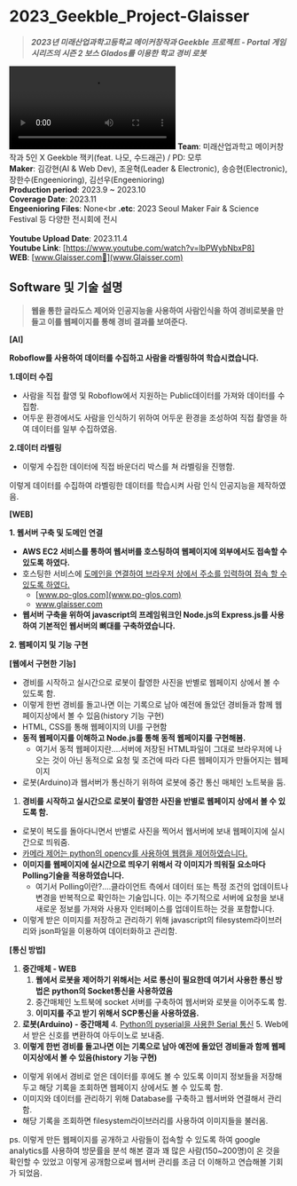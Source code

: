 <!-----



Conversion time: 0.327 seconds.


Using this Markdown file:

1. Paste this output into your source file.
2. See the notes and action items below regarding this conversion run.
3. Check the rendered output (headings, lists, code blocks, tables) for proper
   formatting and use a linkchecker before you publish this page.

Conversion notes:

* Docs to Markdown version 1.0β35
* Thu Jan 11 2024 04:07:34 GMT-0800 (PST)
* Source doc: [2023 Geekble Project] Software 설명서
----->
# 2023_Geekble_Project-Glaisser
>***2023년 미래산업과학고등학교 메이커창작과 Geekble 프로젝트 - Portal 게임 시리즈의 시즌 2 보스 Glados를 이용한 학교 경비 로봇***

<video src="https://github.com/hyun0810d/2023_Geekble_Project-Glaisser/assets/84117112/fdaa14c3-3bab-4185-89e1-f17258067645"></video>
**Team**: 미래산업과학고 메이커창작과 5인 X Geekble 잭키(feat. 나모, 수드래곤) /  PD: 모루<br>
**Maker**: 김강현(AI & Web Dev), 조윤혁(Leader & Electronic), 송승현(Electronic), 장한수(Engeenioring), 김선우(Engeenioring)<br>
**Production period**: 2023.9 ~ 2023.10<br>
**Coverage Date**: 2023.11<br>
**Engeenioring Files**: None<br
**.etc**: 2023 Seoul Maker Fair & Science Festival 등 다양한 전시회에 전시<br><br>
**Youtube Upload Date**: 2023.11.4<br>
**Youtube Link**: [https://www.youtube.com/watch?v=lbPWybNbxP8]<br>
**WEB**: [www.Glaisser.com🔗](www.Glaisser.com)<br>

## Software 및 기술 설명

><b>웹을 통한 글라도스 제어와 인공지능을 사용하여 사람인식을 하여 경비로봇을 만들고 이를 웹페이지를 통해 경비 결과를 보여준다.</b>

**[AI]**

**Roboflow를 사용하여 데이터를 수집하고 사람을 라벨링하여 학습시켰습니다.**

**1.데이터 수집**



* 사람을 직접 촬영 및 Roboflow에서 지원하는 Public데이터를 가져와 데이터를 수집함.
* 어두운 환경에서도 사람을 인식하기 위하여 어두운 환경을 조성하여 직접 촬영을 하여 데이터를 일부 수집하였음.

**2.데이터 라벨링**



* 이렇게 수집한 데이터에 직접 바운더리 박스를 쳐 라벨링을 진행함.

이렇게 데이터를 수집하여 라벨링한 데이터를 학습시켜 사람 인식 인공지능을 제작하였음.

**[WEB]**

**1. 웹서버 구축 및 도메인 연결**



* **AWS EC2 서비스를 통하여 웹서버를 호스팅하여 웹페이지에 외부에서도 접속할 수 있도록 하였다.**
* 호스팅한 서비스에 <span style="text-decoration:underline;">도메인을 연결하여 브라우저 상에서 주소를 입력하여 접속 할 수 있도록 하였다.</span>
    * [www.po-glos.com](www.po-glos.com)
    * www.glaisser.com
* **웹서버 구축을 위하여 javascript의 프레임워크인 Node.js의 Express.js를 사용하여 기본적인 웹서버의 뼈대를 구축하였습니다.**

**2. 웹페이지 및 기능 구현**

**[웹에서 구현한 기능]**



* 경비를 시작하고 실시간으로 로봇이 촬영한 사진을 반별로 웹페이지 상에서 볼 수 있도록 함.
* 이렇게 한번 경비를 돌고나면 이는 기록으로 남아 예전에 돌았던 경비들과 함께 웹페이지상에서 볼 수 있음(history  기능 구현)
* HTML, CSS를 통해 웹페이지의 UI를 구현함
* **동적 웹페이지를 이해하고 Node.js를 통해 동적 웹페이지를 구현해봄.**
    * 여기서 동적 웹페이지란….서버에 저장된 HTML파일이 그대로 브라우저에 나오는 것이 아닌 동적으로 요청 및 조건에 따라 다른 웹페이지가 만들어지는 웹페이지
* 로봇(Arduino)과 웹서버가 통신하기 위하여 로봇에 중간 통신 매체인 노트북을 둠.
1. **경비를 시작하고 실시간으로 로봇이 촬영한 사진을 반별로 웹페이지 상에서 볼 수 있도록 함.**
* 로봇이 복도를 돌아다니면서 반별로 사진을 찍어서 웹서버에 보내 웹페이지에 실시간으로 띄워줌.
* <span style="text-decoration:underline;">카메라 제어는 python의 opencv를 사용하여 웹캠을 제어하였습니다.</span>
* **이미지를 웹페이지에 실시간으로 띄우기 위해서 각 이미지가 띄워질 요소마다 Polling기술을 적용하였습니다.**
    * 여기서 Polling이란?....클라이언트 측에서 데이터 또는 특정 조건의 업데이트나 변경을 반복적으로 확인하는 기술입니다. 이는 주기적으로 서버에 요청을 보내 새로운 정보를 가져와 사용자 인터페이스를 업데이트하는 것을 포함합니다. 
* 이렇게 받은 이미지를 저장하고 관리하기 위해 javascript의 filesystem라이브러리와 json파일을 이용하여 데이터화하고 관리함.

**[통신 방법]**



1. **중간매체 - WEB**
    1. **웹에서 로봇을 제어하기 위해서는 서로 통신이 필요한데 여기서 사용한 통신  방법은 python의 Socket통신을 사용하였음**
    2. 중간매체인 노트북에 socket 서버를 구축하여 웹서버와 로봇을 이어주도록 함.
    3. **이미지를 주고 받기 위해서 SCP통신을 사용하였음.**
2. **로봇(Arduino) - 중간매체**
    4. <span style="text-decoration:underline;">Python의 pyserial을 사용한 Serial 통신</span>
    5. Web에서 받은 신호를 변환하여 아두이노로 보내줌.
2. **이렇게 한번 경비를 돌고나면 이는 기록으로 남아 예전에 돌았던 경비들과 함께 웹페이지상에서 볼 수 있음(history  기능 구현)**
* 이렇게 위에서 경비로 얻은 데이터를 후에도 볼 수 있도록 이미지 정보들을 저장해 두고 해당 기록을 조회하면 웹페이지 상에서도 볼 수 있도록 함.
* 이미지와 데이터를 관리하기 위해 Database를 구축하고 웹서버와 연결해서 관리함.
* 해당 기록을 조회하면 filesystem라이브러리를 사용하여 이미지들을 불러옴.

ps. 이렇게 만든 웹페이지를 공개하고 사람들이 접속할 수 있도록 하여 google analytics를 사용하여 방문률을 분석 해본 결과 꽤 많은 사람(150~200명)이 온 것을 확인할 수 있었고 이렇게 공개함으로써 웹서버 관리를 조금 더 이해하고 연습해볼 기회가 되었음.
